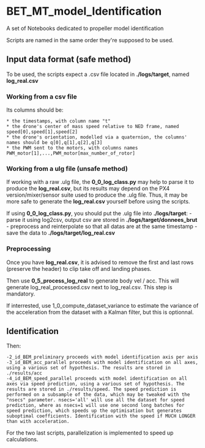 # BET_MT_model_Identification
A set of Notebooks dedicated to propeller model identification 

Scripts are named in the same order they're supposed to be used.



## Input data format (safe method)

To be used, the scripts expect a .csv file located in <b>./logs/target</b>, named <b>log_real.csv</b>

### Working from a csv file


Its columns should be:

	* the timestamps, with column name "t"
	* the drone's center of mass speed relative to NED frame, named speed[0],speed[1],speed[2]
	* the drone's orientation, modelled via a quaternion, the columns' names should be q[0],q[1],q[2],q[3]
	* the PWM sent to the motors, with columns names PWM_motor[1],...,PWM_motor[max_number_of_rotor]

### Working from a ulg file (unsafe method)

If working with a raw .ulg file, the <b>0_0_log_class.py</b> may help to parse it to produce the <b>log_real.csv</b>, but its results may depend on the PX4 version/mixer/sensor suite used to produce the .ulg file. Thus, it may be more safe to generate the <b>log_real.csv</b> yourself before using the scripts.

If using <b>0_0_log_class.py</b>, you should put the .ulg file into <b>./logs/target</b>:
	- parse it using log2csv, output csv are stored in <b>./logs/target/donnees_brut</b>
	- preprocess and reinterpolate so that all datas are at the same timestamp
	- save the data to <b>./logs/target/log_real.csv</b>

### Preprocessing
Once you have <b>log_real.csv</b>, it is advised to remove the first and last rows (preserve the header) to clip take off and landing phases.

Then use <b>0_5_process_log_real</b> to generate body vel / acc. This will generate log_real_processed.csv next to log_real.csv. This step is mandatory.

If interrested, use 1_0_compute_dataset_variance to estimate the variance of the acceleration from the dataset with a Kalman filter, but this is optionnal.

## Identification
Then:

	-2_id_BEM_preliminary proceeds with model identification axis per axis 
	-3_id_BEM_acc_parallel proceeds with model identification on all axes, using a various set of hypothesis. The results are stored in ./results/acc
	-4_id_BEM_speed_parallel proceeds with model identification on all axes via speed prediction, using a various set of hypothesis. The results are stored in ./results/speed. The speed prediction is performed on a subsample of the data, which may be tweaked with the "nsecs" parameter. nsecs='all' will use all the dataset for speed prediction, where as nsecs=1 will use one second long batches for speed prediction, which speeds up the optimisation but generates suboptimal coefficients. Identification with the speed if MUCH LONGER than with acceleration.

For the two last scripts, parallelization is implemented to speed up calculations.

